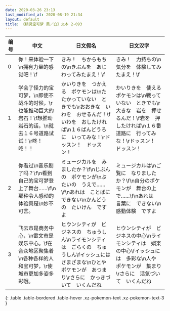 ```yaml
---
date: 2020-03-26 23:13
last_modified_at: 2020-08-19 21:34
layout: default
title: 《精灵宝可梦 黑／白》文本 2-093
---
```

| 编号 | 中文 | 日文假名 | 日文汉字 |
| ---- | ---- | ---- | --- |
| 0 | 你！来体验一下\n拥有力量的感觉吧！\f | きみ！　ちからもちの\nきぶんを　あじわってみたまえ！\f | きみ！　力持ちの\n気分を　体験してみたまえ！\f |
| 1 | 学会了怪力的宝可梦，\n即使不战斗的时候，\r也能推动巨大的岩石！\f想推动岩石的话，\n就去１６号道路试试！\r咚！咚！！ | かいりきを　つかえる　ポケモンは\nたたかっていない　ときでも\rおおきな　いわを　おせるんだ！\fいわを　おしたければ\n１６ばんどうろに　いってみな！\rドッスン！　ドッスン！ | かいりきを　使える　ポケモンは\n戦っていない　ときでも\r大きな　岩を　押せるんだ！\f岩を　押したければ\n１６番道路に　行ってみな！\rドッスン！　ドッスン！ |
| 2 | 你看过\n音乐剧了吗？\f\n看到自己的宝可梦登上了舞台……\f\n那种令人感动的体验真是\n妙不可言。 | ミュージカルを　みましたか？\f\nじぶんの　ポケモンが\nぶたいの　うえで……\f\nあれは　ことばに　できない\nかんどうの　たいけん　ですよ | ミュージカルは\nご覧に　なりましたか？\f\n自分のポケモンが　舞台の上で……\f\nあれは　言葉に　できない\n感動体験　ですよ |
| 3 | 飞云市是商务中心，\n雷文市是娱乐中心。\f在合众地区聚集着\n各种各样的人和宝可梦，\r使城市更加多姿多彩哦。 | ヒウンシティが　ビジネスの　ちゅうしん\nライモンシティは　ごらくの　ちゅうしん\fイッシュには　さまざまな\nひとや　ポケモンが　あつまり\rさらに　かっきづいて　いくんだね | ヒウンシティが　ビジネスの中心\nライモンシティは　娯楽の中心\fイッシュには　多彩な\n人や　ポケモンが　集まり\rさらに　活気づいて　いくんだね |
{: .table .table-bordered .table-hover .xz-pokemon-text .xz-pokemon-text-3 }